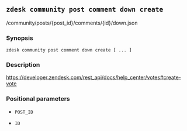 ## `zdesk community post comment down create`

/community/posts/{post_id}/comments/{id}/down.json

### Synopsis

    zdesk community post comment down create [ ... ]

### Description

https://developer.zendesk.com/rest_api/docs/help_center/votes#create-vote

### Positional parameters

* `POST_ID`

* `ID`

